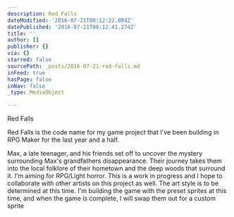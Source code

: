 ```yaml
---
description: Red Falls
dateModified: '2016-07-21T00:12:22.884Z'
datePublished: '2016-07-21T00:12:41.274Z'
title: ''
author: []
publisher: {}
via: {}
starred: false
sourcePath: _posts/2016-07-21-red-falls.md
inFeed: true
hasPage: false
inNav: false
_type: MediaObject

---
```

Red Falls

Red Falls is the code name for my game project that I've been building in RPG Maker for the last year and a half.

Max, a late teenager, and his friends set off to uncover the mystery surrounding Max's grandfathers disappearance. Their journey takes them into the local folklore of their hometown and the deep woods that surround it. I'm aiming for RPG/Light horror. This is a work in progress and I hope to collaborate with other artists on this project as well. The art style is to be determined at this time. I'm building the game with the preset sprites at this time, and when the game is complete, I will swap them out for a custom sprite